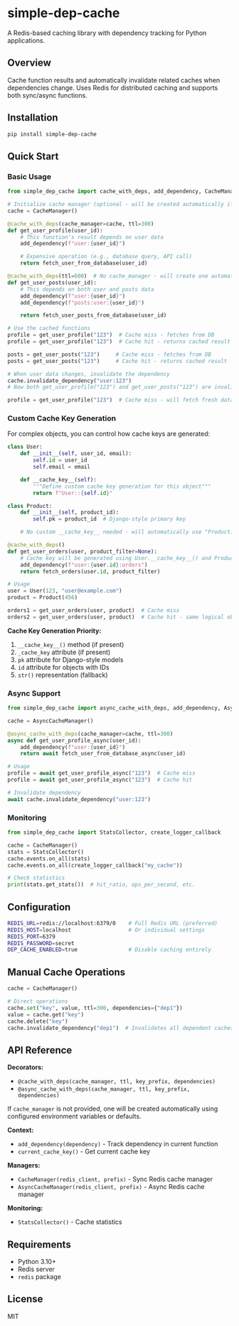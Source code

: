 # simple-dep-cache

A Redis-based caching library with dependency tracking for Python applications.

## Overview

Cache function results and automatically invalidate related caches when dependencies change. Uses Redis for distributed caching and supports both sync/async functions.

## Installation

```bash
pip install simple-dep-cache
```

## Quick Start

### Basic Usage

```python
from simple_dep_cache import cache_with_deps, add_dependency, CacheManager

# Initialize cache manager (optional - will be created automatically if not provided)
cache = CacheManager()

@cache_with_deps(cache_manager=cache, ttl=300)
def get_user_profile(user_id):
    # This function's result depends on user data
    add_dependency(f"user:{user_id}")

    # Expensive operation (e.g., database query, API call)
    return fetch_user_from_database(user_id)

@cache_with_deps(ttl=600)  # No cache_manager - will create one automatically
def get_user_posts(user_id):
    # This depends on both user and posts data
    add_dependency(f"user:{user_id}")
    add_dependency(f"posts:user:{user_id}")

    return fetch_user_posts_from_database(user_id)

# Use the cached functions
profile = get_user_profile("123")  # Cache miss - fetches from DB
profile = get_user_profile("123")  # Cache hit - returns cached result

posts = get_user_posts("123")     # Cache miss - fetches from DB
posts = get_user_posts("123")     # Cache hit - returns cached result

# When user data changes, invalidate the dependency
cache.invalidate_dependency("user:123")
# Now both get_user_profile("123") and get_user_posts("123") are invalidated!

profile = get_user_profile("123")  # Cache miss - will fetch fresh data
```

### Custom Cache Key Generation

For complex objects, you can control how cache keys are generated:

```python
class User:
    def __init__(self, user_id, email):
        self.id = user_id
        self.email = email

    def __cache_key__(self):
        """Define custom cache key generation for this object"""
        return f"User::{self.id}"

class Product:
    def __init__(self, product_id):
        self.pk = product_id  # Django-style primary key

    # No custom __cache_key__ needed - will automatically use "Product::{pk}"

@cache_with_deps()
def get_user_orders(user, product_filter=None):
    # Cache key will be generated using User.__cache_key__() and Product's pk
    add_dependency(f"user:{user.id}:orders")
    return fetch_orders(user.id, product_filter)

# Usage
user = User(123, "user@example.com")
product = Product(456)

orders1 = get_user_orders(user, product)  # Cache miss
orders2 = get_user_orders(user, product)  # Cache hit - same logical objects
```

**Cache Key Generation Priority:**

1. `__cache_key__()` method (if present)
2. `_cache_key` attribute (if present)
3. `pk` attribute for Django-style models
4. `id` attribute for objects with IDs
5. `str()` representation (fallback)

### Async Support

```python
from simple_dep_cache import async_cache_with_deps, add_dependency, AsyncCacheManager

cache = AsyncCacheManager()

@async_cache_with_deps(cache_manager=cache, ttl=300)
async def get_user_profile_async(user_id):
    add_dependency(f"user:{user_id}")
    return await fetch_user_from_database_async(user_id)

# Usage
profile = await get_user_profile_async("123")  # Cache miss
profile = await get_user_profile_async("123")  # Cache hit

# Invalidate dependency
await cache.invalidate_dependency("user:123")
```

### Monitoring

```python
from simple_dep_cache import StatsCollector, create_logger_callback

cache = CacheManager()
stats = StatsCollector()
cache.events.on_all(stats)
cache.events.on_all(create_logger_callback("my_cache"))

# Check statistics
print(stats.get_stats())  # hit_ratio, ops_per_second, etc.
```

## Configuration

```bash
REDIS_URL=redis://localhost:6379/0    # Full Redis URL (preferred)
REDIS_HOST=localhost                  # Or individual settings
REDIS_PORT=6379
REDIS_PASSWORD=secret
DEP_CACHE_ENABLED=true                # Disable caching entirely
```

## Manual Cache Operations

```python
cache = CacheManager()

# Direct operations
cache.set("key", value, ttl=300, dependencies={"dep1"})
value = cache.get("key")
cache.delete("key")
cache.invalidate_dependency("dep1")  # Invalidates all dependent caches
```

## API Reference

**Decorators:**

- `@cache_with_deps(cache_manager, ttl, key_prefix, dependencies)`
- `@async_cache_with_deps(cache_manager, ttl, key_prefix, dependencies)`

If `cache_manager` is not provided, one will be created automatically using configured environment variables or defaults.

**Context:**

- `add_dependency(dependency)` - Track dependency in current function
- `current_cache_key()` - Get current cache key

**Managers:**

- `CacheManager(redis_client, prefix)` - Sync Redis cache manager
- `AsyncCacheManager(redis_client, prefix)` - Async Redis cache manager

**Monitoring:**

- `StatsCollector()` - Cache statistics

## Requirements

- Python 3.10+
- Redis server
- `redis` package

## License

MIT
